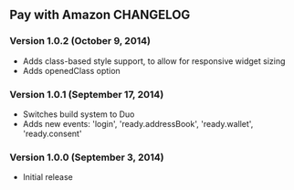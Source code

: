 ## Pay with Amazon CHANGELOG

### Version 1.0.2 (October 9, 2014)

- Adds class-based style support, to allow for responsive widget sizing
- Adds openedClass option

### Version 1.0.1 (September 17, 2014)

- Switches build system to Duo
- Adds new events: 'login', 'ready.addressBook', 'ready.wallet', 'ready.consent'

### Version 1.0.0 (September 3, 2014)

- Initial release
